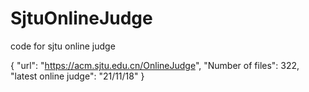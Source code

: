 # SjtuOnlineJudge
code for sjtu online judge

{
    "url": "https://acm.sjtu.edu.cn/OnlineJudge",
    "Number of files": 322,
    "latest online judge": "21/11/18"
}
